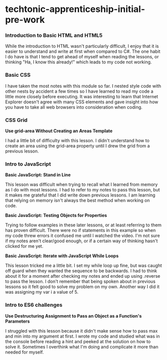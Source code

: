 # techtonic-apprenticeship-initial-pre-work

### Introduction to Basic HTML and HTML5

While the introduction to HTML wasn't particularly difficult, I enjoy that it is easier to understand and write at first when compared to C#. The one habit I do have is that I tend to get ahead of myself when reading the lessons, or thinking "Ha, I know this already!" which leads to my code not working. 

### Basic CSS

I have taken the most notes with this module so far. I nested style code with other nests by accident a few times so I have learned to read my code a little more closely before executing. It was interesting to learn that Internet Explorer doesn't agree with many CSS elements and gave insight into how you have to take all web browsers into consideration when coding.

### CSS Grid
**Use grid-area Without Creating an Areas Template**

I had a little bit of difficulty with this lesson. I didn't understand how to create an area using the grid-area property until I drew the grid from a previous lesson.

### Intro to JavaScript
**Basic JavaScript: Stand in Line**

This lesson was difficult when trying to recall what I learned from memory as I do with most lessons. I had to refer to my notes to pass this lesson, but it makes me grateful that I did write down previous lessons. I am learning that relying on memory isn't always the best method when working on code.

**Basic JavaScript: Testing Objects for Properties**

Trying to follow examples in these later lessons, or at least referring to them has proven difficult. There were no if statements in this example so when my code threw errors it confused me until I watched the video. I'm not sure if my notes aren't clear/good enough, or if a certain way of thinking hasn't clicked for me yet. 


**Basic JavaScript: Iterate with JavaScript While Loops**

This lesson tricked me a little bit. I set my while loop up fine, but was caught off guard when they wanted the sequence to be backwards. I had to think about it for a moment after checking my notes and ended up using .reverse to pass the lesson. I don't remember that being spoken about in previous lessons so it felt good to solve my problem on my own. Another way I did it was assigning my var i a value of 5.

### Intro to ES6 challenges

**Use Destructuring Assignment to Pass an Object as a Function's Parameters**

I struggled with this lesson because it didn't make sense how to pass max and min into my argument at first. I wrote my code and studied what was in the console before reading a hint and peeked at the solution on how to solve it. Sometimes I overthink what I'm doing and complicate it more than needed for myself. 